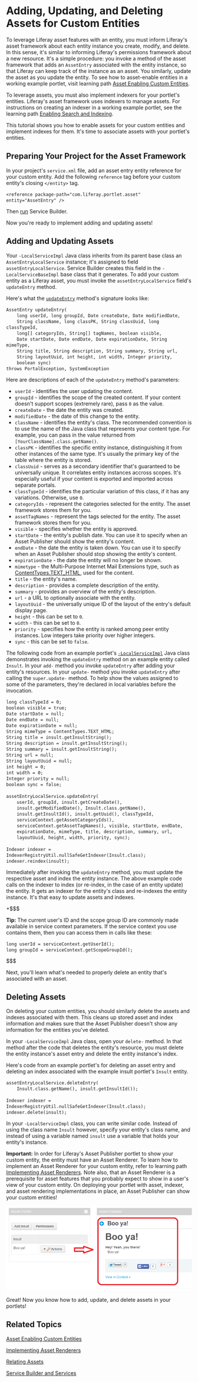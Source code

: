 # Adding, Updating, and Deleting Assets for Custom Entities [](id=adding-updating-and-deleting-assets-for-custom-entities)

<!--
Testing Notes:

The starting example portlet for this tutorial is at ...
liferay-docs\develop\tutorials\tutorials-sdk-6.2-ga3\portlets\asset-framework-begin-insults-portlet

On completing this tutorial, the example portlet looks like the portlet at ...
liferay-docs\develop\tutorials\tutorials-sdk-6.2-ga3\portlets\asset-framework-asset-enable-insults-portlet

Make sure to read their README files. - Jim
-->

To leverage Liferay asset features with an entity, you must inform Liferay's
asset framework about each entity instance you create, modify, and delete. In
this sense, it's similar to informing Liferay's permissions framework about a
new resource. It's a simple procedure: you invoke a method of the asset
framework that adds an `AssetEntry` associated with the entity instance, so that
Liferay can keep track of the instance as an asset. You similarly, update the
asset as you update the entity. To see how to asset-enable entities in a working example portlet, visit learning
path [Asset Enabling Custom Entities](/learning-paths/-/knowledge_base/6-2/asset-enabling-custom-entities).

To leverage assets, you must also implement indexers for your portlet's
entities. Liferay's asset framework uses indexers to manage assets. For
instructions on
creating an indexer in a working example portlet, see the learning path [Enabling Search and Indexing](/learning-paths/-/knowledge_base/6-2/enabling-search-and-indexing).

This tutorial shows you how to enable assets for your custom entities and
implement indexes for them. It's time to associate assets with your portlet's
entities. 

## Preparing Your Project for the Asset Framework [](id=preparing-your-project-for-the-asset-framework)

In your project's `service.xml` file, add an asset entry entity reference for
your custom entity. Add the following `reference` tag before your custom
entity's closing `</entity>` tag.

    <reference package-path="com.liferay.portlet.asset" entity="AssetEntry" />

Then [run](/develop/tutorials/-/knowledge_base/6-2/running-service-builder-and-understanding-the-generated-code)
Service Builder.

Now you're ready to implement adding and updating assets!

## Adding and Updating Assets [](id=adding-and-updating-assets)

Your `-LocalServiceImpl` Java class inherits from its parent base class an
`AssetEntryLocalService` instance; it's assigned to field
`assetEntryLocalService`. Service Builder creates this field in the
`-LocalServiceBaseImpl` base class that it generates. To add your custom entity
as a Liferay asset, you must invoke the `assetEntryLocalService` field's
`updateEntry` method. 

Here's what the [`updateEntry`](http://docs.liferay.com/portal/6.2/javadocs-all/com/liferay/portlet/asset/service/impl/AssetEntryLocalServiceImpl.html)
method's signature looks like:

    AssetEntry updateEntry(
		long userId, long groupId, Date createDate, Date modifiedDate,
		String className, long classPK, String classUuid, long classTypeId,
		long[] categoryIds, String[] tagNames, boolean visible,
		Date startDate, Date endDate, Date expirationDate, String mimeType,
		String title, String description, String summary, String url,
		String layoutUuid, int height, int width, Integer priority,
		boolean sync)
	throws PortalException, SystemException

Here are descriptions of each of the `updateEntry` method's parameters: 

-   `userId` - identifies the user updating the content. 
-   `groupId` - identifies the scope of the created content. If your content
    doesn't support scopes (extremely rare), pass `0` as the value. 
-   `createDate` - the date the entity was created.
-   `modifiedDate` - the date of this change to the entity.
-   `className` - identifies the entity's class. The recommended convention
    is to use the name of the Java class that represents your content type. For
    example, you can pass in the value returned from
    `[YourClassName].class.getName()`. 
-   `classPK` - identifies the specific entity instance, distinguishing it
    from other instances of the same type. It's usually the primary key of the
    table where the entity is stored.
-   `classUuid` - serves as a secondary identifier that's guaranteed  to
    be universally unique. It correlates entity instances accross scopes. It's
    especially useful if your content is exported and imported across separate
    portals. 
-   `classTypeId` - identifies the particular variation of this class, if it has
    any variations. Otherwise, use `0`. 
-   `categoryIds` - represent the categories selected for the entity.
    The asset framework stores them for you. 
-   `assetTagNames` - represent the tags selected for the entity.
    The asset framework stores them for you.
-   `visible` - specifies whether the entity is approved. 
-   `startDate` - the entity's publish date. You can use it to specify when an
     Asset Publisher should show the entity's content.
-   `endDate` - the date the entity is taken down. You can use it to specify
     when an Asset Publisher should stop showing the entity's content.
-   `expirationDate` - the date the entity will no longer be shown. 
-   `mimetype` - the Multi-Purpose Internet Mail Extensions type, such as [ContentTypes.TEXT_HTML](http://docs.liferay.com/portal/6.2/javadocs-all/com/liferay/portal/kernel/util/ContentTypes.html#TEXT_HTML),
    used for the content.
-   `title` - the entity's name.
-   `description` - provides a complete description of the entity.
-   `summary` - provides an overview of the entity's description. 
-   `url` - a URL to optionally associate with the entity. 
-   `layoutUuid` - the universally unique ID of the layout of the entry's
    default display page.
-   `height` - this can be set to `0`.
-   `width` - this can be set to `0`.
-   `priority` - specifies how the entity is ranked among peer entity instances.
    Low integers take priority over higher integers.
-   `sync` - this can be set to `false`.

The following code from an example portlet's [`-LocalServiceImpl`](https://github.com/liferay/liferay-docs/blob/6.2.x/develop/tutorials/tutorials-sdk-6.2-ga3/portlets/asset-framework-asset-enable-insults-portlet/docroot/WEB-INF/src/com/liferay/docs/insult/service/impl/InsultLocalServiceImpl.java)
Java class demonstrates invoking the `updateEntry` method on an example entity
called `Insult`. In your `add-` method you invoke `updateEntry` after adding
your entity's resources. In your `update-` method you invoke `updateEntry` after
calling the `super.update-` method. To help show the values assigned to some of
the parameters, they're declared in local variables before the invocation.

    long classTypeId = 0;
    boolean visible = true;
    Date startDate = null;
    Date endDate = null;
    Date expirationDate = null;
    String mimeType = ContentTypes.TEXT_HTML;
    String title = insult.getInsultString();
    String description = insult.getInsultString();
    String summary = insult.getInsultString();
    String url = null;
    String layoutUuid = null;
    int height = 0;
    int width = 0;
    Integer priority = null;
    boolean sync = false;

    assetEntryLocalService.updateEntry(
        userId, groupId, insult.getCreateDate(),
        insult.getModifiedDate(), Insult.class.getName(),
        insult.getInsultId(), insult.getUuid(), classTypeId,
        serviceContext.getAssetCategoryIds(),
        serviceContext.getAssetTagNames(), visible, startDate, endDate,
        expirationDate, mimeType, title, description, summary, url,
        layoutUuid, height, width, priority, sync);

    Indexer indexer = IndexerRegistryUtil.nullSafeGetIndexer(Insult.class);
    indexer.reindex(insult);

Immediately after invoking the `updateEntry` method, you must update the
respective asset and index the entity instance. The above example code calls on
the indexer to index (or re-index, in the case of an entity update) the entity.
It gets an indexer for the entity's class and re-indexes the entity instance.
It's that easy to update assets and indexes.

+$$$

**Tip:** The current user's ID and the scope group ID are commonly made
available in service context parameters. If the service context you use contains
them, then you can access them in calls like these:

	long userId = serviceContext.getUserId();
	long groupId = serviceContext.getScopeGroupId();

$$$

Next, you'll learn what's needed to properly delete an entity that's associated
with an asset. 

## Deleting Assets [](id=deleting-assets)

On deleting your custom entities, you should similarly delete the assets and
indexes associated with them. This cleans up stored asset and index information
and makes sure that the Asset Publisher doesn't show any information for the
entities you've deleted.

In your `-LocalServiceImpl` Java class, open your `delete-` method. In that
method after the code that deletes the entity's resource, you must delete the
entity instance's asset entry and delete the entity instance's index. 

Here's code from an example portlet's for deleting an asset entry and deleting
an index associated with the example insult portlet's `Insult` entity. 

    assetEntryLocalService.deleteEntry(
        Insult.class.getName(), insult.getInsultId());

    Indexer indexer = IndexerRegistryUtil.nullSafeGetIndexer(Insult.class);
    indexer.delete(insult);

In your `-LocalServiceImpl` class, you can write similar code. Instead of using
the class name `Insult` however, specify your entity's class name, and instead
of using a variable named `insult` use a variable that holds your entity's
instance. 

**Important:** In order for Liferay's Asset Publisher portlet to show your
custom entity, the entity must have an Asset Renderer. To learn how to implement
an Asset Renderer for your custom entity, refer to learning path [Implementing Asset Renderers](/develop/learning-paths/-/knowledge_base/6-2/implementing-asset-renderers).
Note also, that an Asset Renderer is a prerequisite for asset features that you
probably expect to show in a user's view of your custom entity. On deploying
your portlet with asset, indexer, and asset rendering implementations in place,
an Asset Publisher can show your custom entities! 

![Figure 1: It can be useful to show custom entities, like this example insult entity, in a JSP or in an Asset Publisher.](../../images/basic-asset-in-asset-publisher.png)

Great! Now you know how to add, update, and delete assets in your portlets!

## Related Topics [](id=related-topics)

[Asset Enabling Custom Entities](/learning-paths/-/knowledge_base/6-2/asset-enabling-custom-entities)

[Implementing Asset Renderers](/develop/learning-paths/-/knowledge_base/6-2/implementing-asset-renderers)

[Relating Assets](/tutorials/-/knowledge_base/6-2/relating-assets)

[Service Builder and Services](/tutorials/-/knowledge_base/6-2/service-builder)
